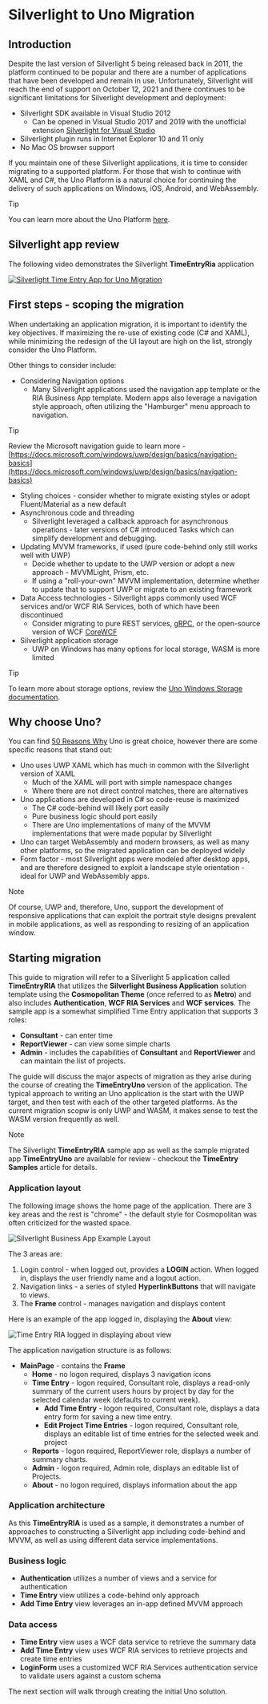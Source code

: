 # Silverlight to Uno Migration

## Introduction

Despite the last version of Silverlight 5 being released back in 2011, the platform continued to be popular and there are a number of applications that have been developed and remain in use. Unfortunately, Silverlight will reach the end of support on October 12, 2021 and there continues to be significant limitations for Silverlight development and deployment:

* Silverlight SDK available in Visual Studio 2012
  * Can be opened in Visual Studio 2017 and 2019 with the unofficial extension [Silverlight for Visual Studio](https://marketplace.visualstudio.com/items?itemName=RamiAbughazaleh.SilverlightProjectSystem)
* Silverlight plugin runs in Internet Explorer 10 and 11 only
* No Mac OS browser support

If you maintain one of these Silverlight applications, it is time to consider migrating to a supported platform. For those that wish to continue with XAML and C#, the Uno Platform is a natural choice for continuing the delivery of such applications on Windows, iOS, Android, and WebAssembly.

> [!TIP]
> You can learn more about the Uno Platform [here](https://platform.uno/docs/articles/intro.html).

## Silverlight app review

The following video demonstrates the Silverlight **TimeEntryRia** application

[![Silverlight Time Entry App for Uno Migration](http://img.youtube.com/vi/EtpO9JJ7kwY/0.jpg)](https://youtu.be/EtpO9JJ7kwY "Silverlight Time Entry App for Uno Migration")

## First steps - scoping the migration

When undertaking an application migration, it is important to identify the key objectives. If maximizing the re-use of existing code (C# and XAML), while minimizing the redesign of the UI layout are high on the list, strongly consider the Uno Platform.

Other things to consider include:

* Considering Navigation options
  * Many Silverlight applications used the navigation app template or the RIA Business App template. Modern apps also leverage a navigation style approach, often utilizing the "Hamburger" menu approach to navigation.

> [!TIP]
> Review the Microsoft navigation guide to learn more - [https://docs.microsoft.com/windows/uwp/design/basics/navigation-basics](https://docs.microsoft.com/windows/uwp/design/basics/navigation-basics)

* Styling choices - consider whether to migrate existing styles or adopt Fluent/Material as a new default
* Asynchronous code and threading
  * Silverlight leveraged a callback approach for asynchronous operations - later versions of C# introduced Tasks which can simplify development and debugging.
* Updating MVVM frameworks, if used (pure code-behind only still works well with UWP)
  * Decide whether to update to the UWP version or adopt a new approach - MVVMLight, Prism, etc.
  * If using a "roll-your-own" MVVM implementation, determine whether to update that to support UWP or migrate to an existing framework
* Data Access technologies - Silverlight apps commonly used WCF services and/or WCF RIA Services, both of which have been discontinued
  * Consider migrating to pure REST services, [gRPC](https://grpc.io/), or the  open-source version of WCF [CoreWCF](https://github.com/CoreWCF/CoreWCF)
* Silverlight application storage
  * UWP on Windows has many options for local storage, WASM is more limited

> [!TIP]
> To learn more about storage options, review the [Uno Windows Storage documentation](https://platform.uno/docs/articles/features/windows-storage.html).

## Why choose Uno?

You can find [50  Reasons Why](https://platform.uno/blog/50-reasons-to-use-uno-platform-for-your-next-project/) Uno is great choice, however there are some specific reasons that stand out:

* Uno uses UWP XAML which has much in common with the Silverlight version of XAML
  * Much of the XAML will port with simple namespace changes
  * Where there are not direct control matches, there are alternatives
* Uno applications are developed in C# so code-reuse is maximized
  * The C# code-behind will likely port easily
  * Pure business logic should port easily
  * There are Uno implementations of many of the MVVM implementations that were made popular by Silverlight
* Uno can target WebAssembly and modern browsers, as well as many other platforms, so the migrated application can be deployed widely
* Form factor - most Silverlight apps were modeled after desktop apps, and are therefore designed to exploit a landscape style orientation - ideal for UWP and WebAssembly apps.

 > [!NOTE]
 > Of course, UWP and, therefore, Uno, support the development of responsive applications that can exploit the portrait style designs prevalent in mobile applications, as well as responding to resizing of an application window.

## Starting migration

This guide to migration will refer to a Silverlight 5 application called **TimeEntryRIA** that utilizes the **Silverlight Business Application** solution template using the **Cosmopolitan Theme** (once referred to as **Metro**) and also includes **Authentication**, **WCF RIA Services** and **WCF services**. The sample app is a somewhat simplified Time Entry application that supports 3 roles:

* **Consultant** - can enter time
* **ReportViewer** - can view some simple charts
* **Admin** - includes the capabilities of **Consultant** and **ReportViewer** and can maintain the list of projects.

The guide will discuss the major aspects of migration as they arise during the course of creating the **TimeEntryUno** version of the application. The typical approach to writing an Uno application is the start with the UWP target, and then test with each of the other targeted platforms. As the current migration scopw is only UWP and WASM, it makes sense to test the WASM version frequently as well.

> [!NOTE]
> The Silverlight **TimeEntryRIA** sample app as well as the sample migrated app **TimeEntryUno** are available for review - checkout the **TimeEntry Samples** article for details.

### Application layout

The following image shows the home page of the application. There are 3 key areas and the rest is "chrome" - the default style for Cosmopolitan was often criticized for the wasted space.

![Silverlight Business App Example Layout](assets/SilverlightBusinessApp.png)

The 3 areas are:

1. Login control - when logged out, provides a **LOGIN** action. When logged in, displays the user friendly name and a logout action.
2. Navigation links - a series of styled **HyperlinkButtons** that will navigate to views.
3. The **Frame** control - manages navigation and displays content

Here is an example of the app logged in, displaying the **About** view:

![Time Entry RIA logged in displaying about view](assets/TimeEntryRia-LoggedInAbout.png)

The application navigation structure is as follows:

* **MainPage** - contains the **Frame**
  * **Home** - no logon required, displays 3 navigation icons
  * **Time Entry** - logon required, Consultant role, displays a read-only summary of the current users hours by project by day for the selected calendar week (defaults to current week).
    * **Add Time Entry** - logon required, Consultant role, displays a data entry form for saving a new time entry.
    * **Edit Project Time Entries** - logon required, Consultant role, displays an editable list of time entries for the selected week and project
  * **Reports** - logon required, ReportViewer role, displays a number of summary charts.
  * **Admin** - logon required, Admin role, displays an editable list of Projects.
  * **About** - no logon required, displays information about the app

### Application architecture

As this **TimeEntryRIA** is used as a sample, it demonstrates a number of approaches to constructing a Silverlight app including code-behind and MVVM, as well as using different data service implementations.

### Business logic

* **Authentication** utilizes a number of views and a service for authentication
* **Time Entry** view utilizes a code-behind only approach
* **Add Time Entry** view leverages an in-app defined MVVM approach

### Data access

* **Time Entry** view uses a WCF data service to retrieve the summary data
* **Add Time Entry** view uses WCF RIA services to retrieve projects and create time entries
* **LoginForm** uses a customized WCF RIA Services authentication service to validate users against a custom schema

The next section will walk through creating the initial Uno solution.
